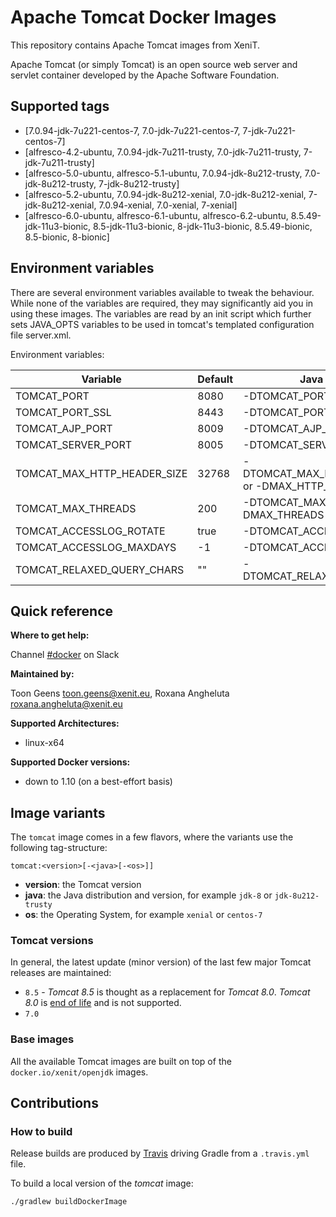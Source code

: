

# Apache Tomcat Docker Images

This repository contains Apache Tomcat images from XeniT.

Apache Tomcat (or simply Tomcat) is an open source web server and servlet container developed
by the Apache Software Foundation.

## Supported tags

* [7.0.94-jdk-7u221-centos-7, 7.0-jdk-7u221-centos-7, 7-jdk-7u221-centos-7]
* [alfresco-4.2-ubuntu, 7.0.94-jdk-7u211-trusty, 7.0-jdk-7u211-trusty, 7-jdk-7u211-trusty]
* [alfresco-5.0-ubuntu, alfresco-5.1-ubuntu, 7.0.94-jdk-8u212-trusty, 7.0-jdk-8u212-trusty, 7-jdk-8u212-trusty]
* [alfresco-5.2-ubuntu, 7.0.94-jdk-8u212-xenial, 7.0-jdk-8u212-xenial, 7-jdk-8u212-xenial, 7.0.94-xenial, 7.0-xenial, 7-xenial]
* [alfresco-6.0-ubuntu, alfresco-6.1-ubuntu, alfresco-6.2-ubuntu, 8.5.49-jdk-11u3-bionic, 8.5-jdk-11u3-bionic, 8-jdk-11u3-bionic, 8.5.49-bionic, 8.5-bionic, 8-bionic]

## Environment variables

There are several environment variables available to tweak the behaviour. While none of the variables are required, they may significantly aid you in using these images.
The variables are read by an init script which further sets JAVA_OPTS variables to be used in tomcat's templated configuration file server.xml.

Environment variables:

| Variable                    |  Default                        | Java variable |
| --------------------------- | ------------------------------- | ---------------------------- |
| TOMCAT_PORT                 |  8080                           | -DTOMCAT_PORT                |
| TOMCAT_PORT_SSL             |  8443                           | -DTOMCAT_PORT_SSL            |
| TOMCAT_AJP_PORT             |  8009                           | -DTOMCAT_AJP_PORT            |
| TOMCAT_SERVER_PORT          |  8005                           | -DTOMCAT_SERVER_PORT         |
| TOMCAT_MAX_HTTP_HEADER_SIZE |  32768                          | -DTOMCAT_MAX_HTTP_HEADER_SIZE  or -DMAX_HTTP_HEADER_SIZE |
| TOMCAT_MAX_THREADS          |  200                            | -DTOMCAT_MAX_THREADS or -DMAX_THREADS |
| TOMCAT_ACCESSLOG_ROTATE     |  true                           | -DTOMCAT_ACCESSLOG_ROTATE    |
| TOMCAT_ACCESSLOG_MAXDAYS    |  -1                             | -DTOMCAT_ACCESSLOG_MAXDAYS   |
| TOMCAT_RELAXED_QUERY_CHARS  |  ""                             | -DTOMCAT_RELAXED_QUERY_CHARS |


## Quick reference

**Where to get help:**

Channel [#docker](https://xenitengineering.slack.com/app_redirect?channel=docker) on Slack

**Maintained by:**

Toon Geens <toon.geens@xenit.eu>, Roxana Angheluta <roxana.angheluta@xenit.eu>

**Supported Architectures:**

* linux-x64

**Supported Docker versions:**

* down to 1.10 (on a best-effort basis)

## Image variants

The `tomcat` image comes in a few flavors, where the variants use the following tag-structure:

```
tomcat:<version>[-<java>[-<os>]]
```

* **version**: the Tomcat version
* **java**: the Java distribution and version, for example `jdk-8` or `jdk-8u212-trusty`
* **os**: the Operating System, for example `xenial` or `centos-7`

### Tomcat versions

In general, the latest update (minor version) of the last few major Tomcat releases are maintained:

* `8.5` - _Tomcat 8.5_ is thought as a replacement for _Tomcat 8.0_. _Tomcat 8.0_ is [end of life](http://tomcat.apache.org/tomcat-80-eol.html) and is not supported.
* `7.0`

### Base images

All the available Tomcat images are built on top of the `docker.io/xenit/openjdk` images.

## Contributions

### How to build

Release builds are produced by [Travis](https://travis-ci.org/xenit-eu/) driving Gradle from a `.travis.yml` file.

To build a local version of the _tomcat_ image:

```
./gradlew buildDockerImage
```

